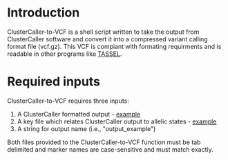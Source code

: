 # Introduction
ClusterCaller-to-VCF is a shell script written to take the output from ClusterCaller software and convert it into a compressed variant calling format file (vcf.gz). This VCF is compiant with formating requirments and is readable in other programs like [TASSEL](https://www.maizegenetics.net/tassel).

# Required inputs
ClusterCaller-to-VCF requires three inputs:
1. A ClusterCaller formatted output - [example](https://github.com/zjwinn/ClusterCaller-to-VCF/blob/main/clustercaller_example.txt)
2. A key file which relates ClusterCaller output to allelic states - [example](https://github.com/zjwinn/ClusterCaller-to-VCF/blob/main/keyfile_example.txt)
3. A string for output name (i.e., "output_example")

Both files provided to the ClusterCaller-to-VCF function must be tab delimited and marker names are case-sensitive and must match exactly. 
